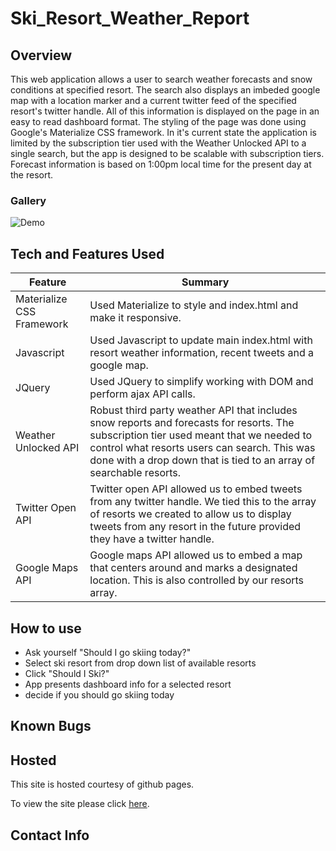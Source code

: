 # Ski_Resort_Weather_Report

## Overview

This web application allows a user to search weather forecasts and snow conditions at specified resort. The search also displays an imbeded google map with a location marker and a current twitter feed of the specified resort's twitter handle. All of this information is displayed on the page in an easy to read dashboard format. The styling of the page was done using Google's Materialize CSS framework. In it's current state the application is limited by the subscription tier used with the Weather Unlocked API to a single search, but the app is designed to be scalable with subscription tiers. Forecast information is based on 1:00pm local time for the present day at the resort. 

### Gallery

![Demo](assets/images/shouldiskidemo.gif "Should I Ski Today?")


## Tech and Features Used


| Feature       | Summary                                                                                                  | 
| ------------- | -------------------------------------------------------------------------------------------------------- |
| Materialize CSS Framework | Used Materialize to style and index.html and make it responsive.                              |
| Javascript    | Used Javascript to update main index.html with resort weather information, recent tweets and a google map. |
| JQuery        | Used JQuery to simplify working with DOM and perform ajax API calls.                             |
| Weather Unlocked API | Robust third party weather API that includes snow reports and forecasts for resorts. The subscription tier used meant that we needed to control what resorts users can search. This was done with a drop down that is tied to an array of searchable resorts. |
|Twitter Open API| Twitter open API allowed us to embed tweets from any twitter handle. We tied this to the array of resorts we created to allow us to display tweets from any resort in the future provided they have a twitter handle.|
|Google Maps API| Google maps API allowed us to embed a map that centers around and marks a designated location. This is also controlled by our resorts array. |


## How to use
* Ask yourself "Should I go skiing today?"
* Select ski resort from drop down list of available resorts
* Click "Should I Ski?"
* App presents dashboard info for a selected resort
* decide if you should go skiing today

## Known Bugs


## Hosted

This site is hosted courtesy of github pages.

To view the site please click [here]().


## Contact Info

